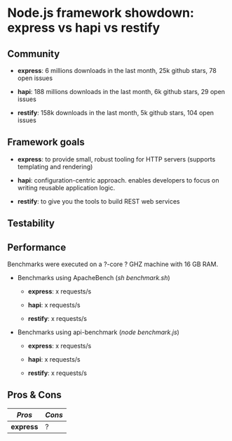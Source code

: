 # Node.js framework showdown: express vs hapi vs restify

## Community

  - **express**: 6 millions downloads in the last month, 25k github stars, 78 open issues

  - **hapi**: 188 millions downloads in the last month, 6k github stars, 29 open issues

  - **restify**: 158k downloads in the last month, 5k github stars, 104 open issues

## Framework goals

  - **express**: to provide small, robust tooling for HTTP servers (supports templating and rendering)

  - **hapi**: configuration-centric approach. enables developers to focus on writing reusable application logic.

  - **restify**: to give you the tools to build REST web services

## Testability

## Performance

  Benchmarks were executed on a ?-core ? GHZ machine with 16 GB RAM.

  - Benchmarks using ApacheBench (*sh benchmark.sh*)

    - **express**: x requests/s

    - **hapi**: x requests/s

    - **restify**: x requests/s

  - Benchmarks using api-benchmark (*node benchmark.js*)

    - **express**: x requests/s

    - **hapi**: x requests/s

    - **restify**: x requests/s

## Pros & Cons

 | *Pros* | *Cons*
------------ | -------------
**express** | ? | ?